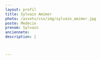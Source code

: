 ```yaml
---
layout: profil
title: Sylvain Amimer
photo: /assets/css/img/sylvain_amimer.jpg
poste: Medecin
prenom: Sylvain
anciennete: 
description: |


  
---
```

